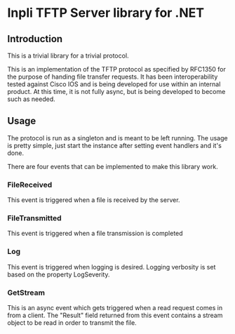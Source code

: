 # Inpli TFTP Server library for .NET

## Introduction

This is a trivial library for a trivial protocol.

This is an implementation of the TFTP protocol as specified by RFC1350 for the purpose of
handing file transfer requests. It has been interoperability tested against Cisco IOS and
is being developed for use within an internal product. At this time, it is not fully async,
but is being developed to become such as needed.

## Usage

The protocol is run as a singleton and is meant to be left running. The usage is pretty simple,
just start the instance after setting event handlers and it's done.

There are four events that can be implemented to make this library work.

### FileReceived

This event is triggered when a file is received by the server.

### FileTransmitted

This event is triggered when a file transmission is completed

### Log

This event is triggered when logging is desired. Logging verbosity is set based on the
property LogSeverity.

### GetStream

This is an async event which gets triggered when a read request comes in from a client.
The "Result" field returned from this event contains a stream object to be read in order
to transmit the file.